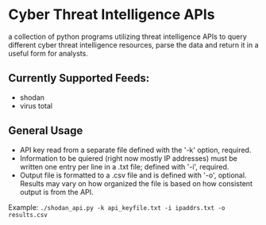 # Cyber Threat Intelligence APIs
a collection of python programs utilizing threat intelligence APIs to query different cyber threat intelligence resources, parse the data and return it in a useful form for analysts.

## Currently Supported Feeds:
- shodan
- virus total

## General Usage
- API key read from a separate file defined with the '-k' option, required.
- Information to be quiered (right now mostly IP addresses) must be written one entry per line in a .txt file; defined with '-i', required.
- Output file is formatted to a .csv file and is defined with '-o', optional. Results may vary on how organized the file is based on how consistent output is from the API.

Example:
`./shodan_api.py -k api_keyfile.txt -i ipaddrs.txt -o results.csv`
